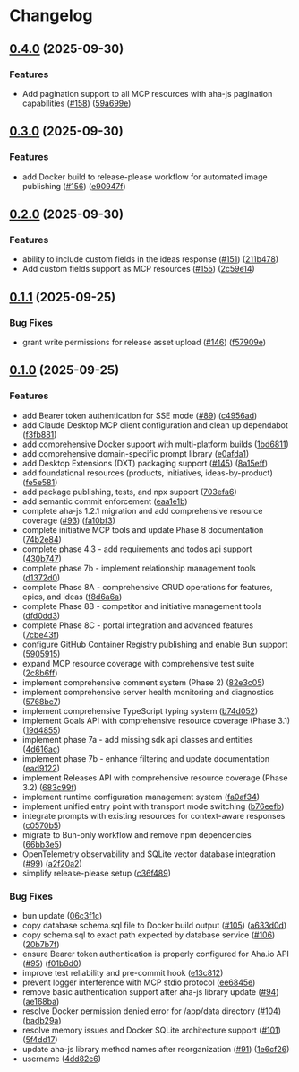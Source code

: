 # Changelog

## [0.4.0](https://github.com/cedricziel/aha-mcp/compare/aha-mcp-v0.3.0...aha-mcp-v0.4.0) (2025-09-30)


### Features

* Add pagination support to all MCP resources with aha-js pagination capabilities ([#158](https://github.com/cedricziel/aha-mcp/issues/158)) ([59a699e](https://github.com/cedricziel/aha-mcp/commit/59a699e7629ebd3a6634445d29e40ea352a840c1))

## [0.3.0](https://github.com/cedricziel/aha-mcp/compare/aha-mcp-v0.2.0...aha-mcp-v0.3.0) (2025-09-30)


### Features

* add Docker build to release-please workflow for automated image publishing ([#156](https://github.com/cedricziel/aha-mcp/issues/156)) ([e90947f](https://github.com/cedricziel/aha-mcp/commit/e90947f95eaa6a96e307e947cfa2ee7159bec52e))

## [0.2.0](https://github.com/cedricziel/aha-mcp/compare/aha-mcp-v0.1.1...aha-mcp-v0.2.0) (2025-09-30)


### Features

* ability to include custom fields in the ideas response ([#151](https://github.com/cedricziel/aha-mcp/issues/151)) ([211b478](https://github.com/cedricziel/aha-mcp/commit/211b4789e8043f9d5e9c047677f03fa8714d1f95))
* Add custom fields support as MCP resources ([#155](https://github.com/cedricziel/aha-mcp/issues/155)) ([2c59e14](https://github.com/cedricziel/aha-mcp/commit/2c59e14616620c8dd8df1be2237b1cb14e65504f))

## [0.1.1](https://github.com/cedricziel/aha-mcp/compare/aha-mcp-v0.1.0...aha-mcp-v0.1.1) (2025-09-25)


### Bug Fixes

* grant write permissions for release asset upload ([#146](https://github.com/cedricziel/aha-mcp/issues/146)) ([f57909e](https://github.com/cedricziel/aha-mcp/commit/f57909e5aaa0fbc05674ec200b1832cd8596df69))

## [0.1.0](https://github.com/cedricziel/aha-mcp/compare/aha-mcp-v0.0.1...aha-mcp-v0.1.0) (2025-09-25)


### Features

* add Bearer token authentication for SSE mode ([#89](https://github.com/cedricziel/aha-mcp/issues/89)) ([c4956ad](https://github.com/cedricziel/aha-mcp/commit/c4956ad238634d81aaa9e25894e39a9ea3138cb9))
* add Claude Desktop MCP client configuration and clean up dependabot ([f3fb881](https://github.com/cedricziel/aha-mcp/commit/f3fb88186cadf9bab3776d13ee318e1f2647f27e))
* add comprehensive Docker support with multi-platform builds ([1bd6811](https://github.com/cedricziel/aha-mcp/commit/1bd681198fd80eb1fc87562f06ce3005ed42ff45))
* add comprehensive domain-specific prompt library ([e0afda1](https://github.com/cedricziel/aha-mcp/commit/e0afda166f0b047ebc131db1daa80d297dabccbb))
* add Desktop Extensions (DXT) packaging support ([#145](https://github.com/cedricziel/aha-mcp/issues/145)) ([8a15eff](https://github.com/cedricziel/aha-mcp/commit/8a15efff43863b09ce6f1ee020c9c3e7073ded59))
* add foundational resources (products, initiatives, ideas-by-product) ([fe5e581](https://github.com/cedricziel/aha-mcp/commit/fe5e581f0f12d57a04a9ff0716fb3118fb3a9771))
* add package publishing, tests, and npx support ([703efa6](https://github.com/cedricziel/aha-mcp/commit/703efa66c32b2c9328d09df78af7d22cc5437699))
* add semantic commit enforcement ([eaa1e1b](https://github.com/cedricziel/aha-mcp/commit/eaa1e1bdcc56bf15304c470e0567737187e38061))
* complete aha-js 1.2.1 migration and add comprehensive resource coverage ([#93](https://github.com/cedricziel/aha-mcp/issues/93)) ([fa10bf3](https://github.com/cedricziel/aha-mcp/commit/fa10bf3aaaa8fc297d85fdf30ff7330150a84bb2))
* complete initiative MCP tools and update Phase 8 documentation ([74b2e84](https://github.com/cedricziel/aha-mcp/commit/74b2e84644427204acbb5be163190b989f9a624d))
* complete phase 4.3 - add requirements and todos api support ([430b747](https://github.com/cedricziel/aha-mcp/commit/430b7470b4909aa6808e362deb908d57a80b9935))
* complete phase 7b - implement relationship management tools ([d1372d0](https://github.com/cedricziel/aha-mcp/commit/d1372d06ca5e65af1537d533bbf6edc5bc0bf8ac))
* complete Phase 8A - comprehensive CRUD operations for features, epics, and ideas ([f8d6a6a](https://github.com/cedricziel/aha-mcp/commit/f8d6a6a7294fe3bbe6a5df51d674c47da2b8a17e))
* complete Phase 8B - competitor and initiative management tools ([dfd0dd3](https://github.com/cedricziel/aha-mcp/commit/dfd0dd356d12940d74d2a60013bf5848ea9ad488))
* complete Phase 8C - portal integration and advanced features ([7cbe43f](https://github.com/cedricziel/aha-mcp/commit/7cbe43fca202c50ab571a8335311a441348550b5))
* configure GitHub Container Registry publishing and enable Bun support ([5905915](https://github.com/cedricziel/aha-mcp/commit/59059158c4e43f7d5120afb3b3a066dc23d09295))
* expand MCP resource coverage with comprehensive test suite ([2c8b6ff](https://github.com/cedricziel/aha-mcp/commit/2c8b6ffb94b738b110db38e0bd73295d5cc11355))
* implement comprehensive comment system (Phase 2) ([82e3c05](https://github.com/cedricziel/aha-mcp/commit/82e3c05680efda261bda06740265656acb8f2cd2))
* implement comprehensive server health monitoring and diagnostics ([5768bc7](https://github.com/cedricziel/aha-mcp/commit/5768bc777c6ebc82d894c76324b1c43ad74326b0))
* implement comprehensive TypeScript typing system ([b74d052](https://github.com/cedricziel/aha-mcp/commit/b74d05240687177dc672dc33712f5838e498da89))
* implement Goals API with comprehensive resource coverage (Phase 3.1) ([19d4855](https://github.com/cedricziel/aha-mcp/commit/19d4855373f10b5d36ed7a664cbe277fc9c99b85))
* implement phase 7a - add missing sdk api classes and entities ([4d616ac](https://github.com/cedricziel/aha-mcp/commit/4d616ac8ed8ae3f8554d5b3e6acbdef2231406d6))
* implement phase 7b - enhance filtering and update documentation ([ead9122](https://github.com/cedricziel/aha-mcp/commit/ead9122133d167cd861783541f3425541e31c7b5))
* implement Releases API with comprehensive resource coverage (Phase 3.2) ([683c99f](https://github.com/cedricziel/aha-mcp/commit/683c99f7208633076e9fb1852c4cd63fc35e1cf2))
* implement runtime configuration management system ([fa0af34](https://github.com/cedricziel/aha-mcp/commit/fa0af34fa07221d62b662d12d18dee2a38924ccf))
* implement unified entry point with transport mode switching ([b76eefb](https://github.com/cedricziel/aha-mcp/commit/b76eefbba80568a6e348f55bd0fe8759333010e3))
* integrate prompts with existing resources for context-aware responses ([c0570b5](https://github.com/cedricziel/aha-mcp/commit/c0570b52c6f714d4e1f0c668b669ab5c142f2677))
* migrate to Bun-only workflow and remove npm dependencies ([66bb3e5](https://github.com/cedricziel/aha-mcp/commit/66bb3e5768488c10d9dbdb2eb218674c509ffd4a))
* OpenTelemetry observability and SQLite vector database integration ([#99](https://github.com/cedricziel/aha-mcp/issues/99)) ([a2f20a2](https://github.com/cedricziel/aha-mcp/commit/a2f20a290aaa37c185e5dea5d824fb7a45871812))
* simplify release-please setup ([c36f489](https://github.com/cedricziel/aha-mcp/commit/c36f489b4ce5a0e17f3b6843fea93b9fd6bf3a62))


### Bug Fixes

* bun update ([06c3f1c](https://github.com/cedricziel/aha-mcp/commit/06c3f1c3c4b5352414a8631312d8900190bca0e1))
* copy database schema.sql file to Docker build output ([#105](https://github.com/cedricziel/aha-mcp/issues/105)) ([a633d0d](https://github.com/cedricziel/aha-mcp/commit/a633d0dfb2e64f454320e9814f2b13ef0cdf0f65))
* copy schema.sql to exact path expected by database service ([#106](https://github.com/cedricziel/aha-mcp/issues/106)) ([20b7b7f](https://github.com/cedricziel/aha-mcp/commit/20b7b7fc4b81bfdd1b55c7e02c436d8beeb9e6c8))
* ensure Bearer token authentication is properly configured for Aha.io API ([#95](https://github.com/cedricziel/aha-mcp/issues/95)) ([f01b8d0](https://github.com/cedricziel/aha-mcp/commit/f01b8d0bbff9ac8ddbc14036070f5ee6fed6b003))
* improve test reliability and pre-commit hook ([e13c812](https://github.com/cedricziel/aha-mcp/commit/e13c8123d3d5f24361195027509f9774d96defe2))
* prevent logger interference with MCP stdio protocol ([ee6845e](https://github.com/cedricziel/aha-mcp/commit/ee6845e51bc7069d1ce5444e488ae49b8a217ca5))
* remove basic authentication support after aha-js library update ([#94](https://github.com/cedricziel/aha-mcp/issues/94)) ([ae168ba](https://github.com/cedricziel/aha-mcp/commit/ae168ba6c9fc3ec3ed32aad3d523de54196270a2))
* resolve Docker permission denied error for /app/data directory ([#104](https://github.com/cedricziel/aha-mcp/issues/104)) ([badb29a](https://github.com/cedricziel/aha-mcp/commit/badb29af8c6a11433db1a93a46519f5395db041c))
* resolve memory issues and Docker SQLite architecture support ([#101](https://github.com/cedricziel/aha-mcp/issues/101)) ([5f4dd17](https://github.com/cedricziel/aha-mcp/commit/5f4dd1780738a43ba594ab64e5b014b99946b1eb))
* update aha-js library method names after reorganization ([#91](https://github.com/cedricziel/aha-mcp/issues/91)) ([1e6cf26](https://github.com/cedricziel/aha-mcp/commit/1e6cf26d04190e92afef8eecd2838326655c7c70))
* username ([4dd82c6](https://github.com/cedricziel/aha-mcp/commit/4dd82c6562018e2043c4bbbb20b6f085eb299f88))

